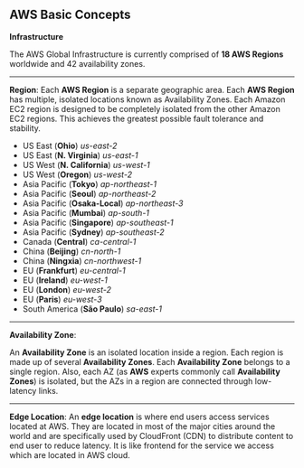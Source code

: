 AWS Basic Concepts
-
**Infrastructure**

The AWS Global Infrastructure is currently comprised of **18 AWS Regions** worldwide and 42 availability zones.

---

**Region**: 
Each **AWS Region** is a separate geographic area. Each **AWS Region** has multiple, isolated locations known as Availability Zones.
Each Amazon EC2 region is designed to be completely isolated from the other Amazon EC2 regions. This achieves the greatest possible fault tolerance and stability.

 - US East (**Ohio**) *us-east-2*
 - US East (**N. Virginia**) *us-east-1*
 - US West (**N. California**) *us-west-1*
 - US West (**Oregon**) *us-west-2*
 - Asia Pacific (**Tokyo**) *ap-northeast-1*
 - Asia Pacific (**Seoul**) *ap-northeast-2*
 - Asia Pacific (**Osaka-Local**) *ap-northeast-3*
 - Asia Pacific (**Mumbai**) *ap-south-1*
 - Asia Pacific (**Singapore**) *ap-southeast-1*
 - Asia Pacific (**Sydney**) *ap-southeast-2*
 - Canada (**Central**) *ca-central-1*
 - China (**Beijing**) *cn-north-1*
 - China (**Ningxia**) *cn-northwest-1*
 - EU (**Frankfurt**) *eu-central-1*
 - EU (**Ireland**) *eu-west-1*
 - EU (**London**) *eu-west-2*
 - EU (**Paris**) *eu-west-3*
 - South America (**São Paulo**) *sa-east-1*
---
**Availability Zone**:

An **Availability Zone** is an isolated location inside a region. Each region is made up of several **Availability Zones**. Each **Availability Zone** belongs to a single region. Also, each AZ (as **AWS** experts commonly call **Availability Zones**) is isolated, but the AZs in a region are connected through low-latency links.

---

**Edge Location**:
An **edge location** is where end users access services located at AWS. They are located in most of the major cities around the world and are specifically used by CloudFront (CDN) to distribute content to end user to reduce latency. It is like frontend for the service we access which are located in AWS cloud.
<!--stackedit_data:
eyJoaXN0b3J5IjpbLTY1NjM4NjQ4NSwtMTYwNDcwMDg2NywxNT
k4MDE2OTM5LDkyNjMwMjkwNiw5NjkwODU3OTYsLTE1MDQ2Mjkw
NSwtMTc3MTIyOTY0M119
-->